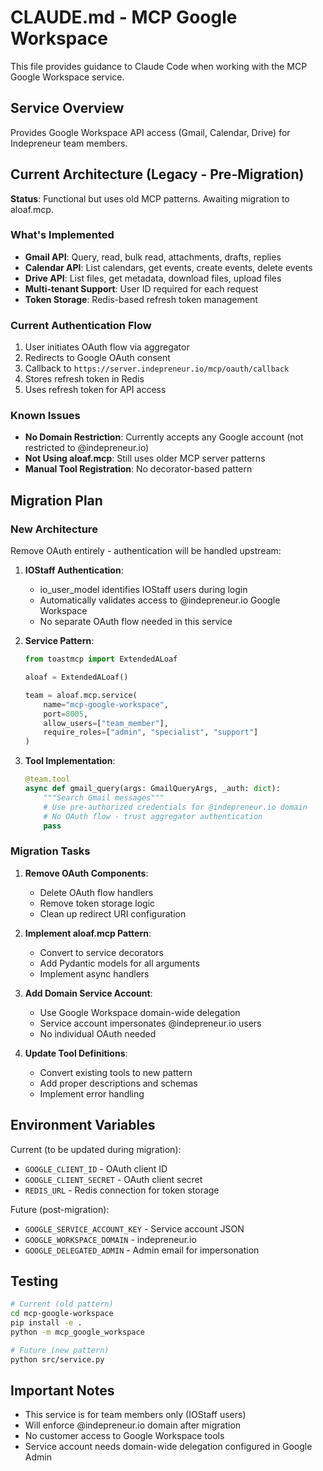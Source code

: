 # CLAUDE.md - MCP Google Workspace

This file provides guidance to Claude Code when working with the MCP Google Workspace service.

## Service Overview

Provides Google Workspace API access (Gmail, Calendar, Drive) for Indepreneur team members.

## Current Architecture (Legacy - Pre-Migration)

**Status**: Functional but uses old MCP patterns. Awaiting migration to aloaf.mcp.

### What's Implemented
- **Gmail API**: Query, read, bulk read, attachments, drafts, replies
- **Calendar API**: List calendars, get events, create events, delete events  
- **Drive API**: List files, get metadata, download files, upload files
- **Multi-tenant Support**: User ID required for each request
- **Token Storage**: Redis-based refresh token management

### Current Authentication Flow
1. User initiates OAuth flow via aggregator
2. Redirects to Google OAuth consent
3. Callback to `https://server.indepreneur.io/mcp/oauth/callback`
4. Stores refresh token in Redis
5. Uses refresh token for API access

### Known Issues
- **No Domain Restriction**: Currently accepts any Google account (not restricted to @indepreneur.io)
- **Not Using aloaf.mcp**: Still uses older MCP server patterns
- **Manual Tool Registration**: No decorator-based pattern

## Migration Plan

### New Architecture
Remove OAuth entirely - authentication will be handled upstream:

1. **IOStaff Authentication**:
   - io_user_model identifies IOStaff users during login
   - Automatically validates access to @indepreneur.io Google Workspace
   - No separate OAuth flow needed in this service

2. **Service Pattern**:
   ```python
   from toastmcp import ExtendedALoaf
   
   aloaf = ExtendedALoaf()
   
   team = aloaf.mcp.service(
       name="mcp-google-workspace",
       port=8005,
       allow_users=["team_member"],
       require_roles=["admin", "specialist", "support"]
   )
   ```

3. **Tool Implementation**:
   ```python
   @team.tool
   async def gmail_query(args: GmailQueryArgs, _auth: dict):
       """Search Gmail messages"""
       # Use pre-authorized credentials for @indepreneur.io domain
       # No OAuth flow - trust aggregator authentication
       pass
   ```

### Migration Tasks

1. **Remove OAuth Components**:
   - Delete OAuth flow handlers
   - Remove token storage logic
   - Clean up redirect URI configuration

2. **Implement aloaf.mcp Pattern**:
   - Convert to service decorators
   - Add Pydantic models for all arguments
   - Implement async handlers

3. **Add Domain Service Account**:
   - Use Google Workspace domain-wide delegation
   - Service account impersonates @indepreneur.io users
   - No individual OAuth needed

4. **Update Tool Definitions**:
   - Convert existing tools to new pattern
   - Add proper descriptions and schemas
   - Implement error handling

## Environment Variables

Current (to be updated during migration):
- `GOOGLE_CLIENT_ID` - OAuth client ID
- `GOOGLE_CLIENT_SECRET` - OAuth client secret
- `REDIS_URL` - Redis connection for token storage

Future (post-migration):
- `GOOGLE_SERVICE_ACCOUNT_KEY` - Service account JSON
- `GOOGLE_WORKSPACE_DOMAIN` - indepreneur.io
- `GOOGLE_DELEGATED_ADMIN` - Admin email for impersonation

## Testing

```bash
# Current (old pattern)
cd mcp-google-workspace
pip install -e .
python -m mcp_google_workspace

# Future (new pattern)
python src/service.py
```

## Important Notes

- This service is for team members only (IOStaff users)
- Will enforce @indepreneur.io domain after migration
- No customer access to Google Workspace tools
- Service account needs domain-wide delegation configured in Google Admin